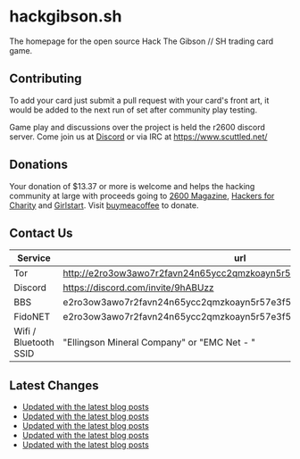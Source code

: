 # hackgibson.sh
The homepage for the open source Hack The Gibson // SH trading card game.


## Contributing

To add your card just submit a pull request with your card's front art, it would be added to the next run of set after community play testing.

Game play and discussions over the project is held the r2600 discord server. Come join us at [Discord](https://discord.com/invite/9hABUzz) or via IRC at https://www.scuttled.net/


## Donations

Your donation of $13.37 or more is welcome and helps the hacking community at large with proceeds going to [2600 Magazine](https://2600.com/), [Hackers for Charity](https://hackersforcharity.org) and [Girlstart](https://girlstart.org).  Visit [buymeacoffee](https://www.buymeacoffee.com/hackgibson.sh) to donate.


## Contact Us

Service | url
-|-
Tor | http://e2ro3ow3awo7r2favn24n65ycc2qmzkoayn5r57e3f56nvjwdcgg32ad.onion
Discord | https://discord.com/invite/9hABUzz
BBS | e2ro3ow3awo7r2favn24n65ycc2qmzkoayn5r57e3f56nvjwdcgg32ad.onion:23
FidoNET | e2ro3ow3awo7r2favn24n65ycc2qmzkoayn5r57e3f56nvjwdcgg32ad.onion:24554
Wifi / Bluetooth SSID | "Ellingson Mineral Company" or "EMC Net - <fidonet address>"

## Latest Changes
<!-- BLOG-POST-LIST:START -->
- [Updated with the latest blog posts](https://github.com/DFW2600/hackgibson.sh/commit/c88c8c6f9372edc3b750661c234f23ae65f7cbf9)
- [Updated with the latest blog posts](https://github.com/DFW2600/hackgibson.sh/commit/fea6aa46faa57f94ce7b8b9b3641e71c882a4917)
- [Updated with the latest blog posts](https://github.com/DFW2600/hackgibson.sh/commit/b53c35ebfe6f630f6559426cc28e84a6447401cb)
- [Updated with the latest blog posts](https://github.com/DFW2600/hackgibson.sh/commit/2d41b9fbe008b8c0be3c923c1f17d793ef739b14)
- [Updated with the latest blog posts](https://github.com/DFW2600/hackgibson.sh/commit/e157e9aeef1a2cbff6eeb1807f30a4bcf40d5158)
<!-- BLOG-POST-LIST:END -->

